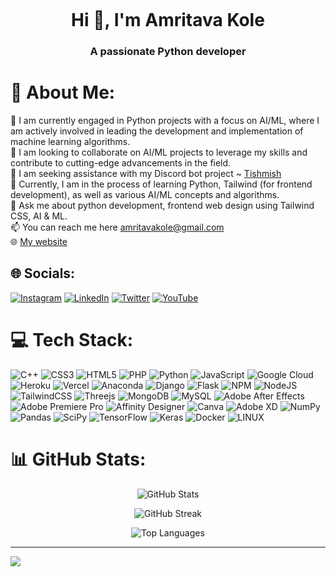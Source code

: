 <p align="center">
  <img src="https://cdn.discordapp.com/attachments/1126359222712541184/1126359888486998180/meowcat.png" alt="">
</p>

<h1 align="center">Hi 👋, I'm Amritava Kole</h1>
<h3 align="center">A passionate Python developer</h3>

# 💫 About Me:
🔭 I am currently engaged in Python projects with a focus on AI/ML, where I am actively involved in leading the development and implementation of machine learning algorithms.<br>👯 I am looking to collaborate on AI/ML projects to leverage my skills and contribute to cutting-edge advancements in the field.<br>🤝 I am seeking assistance with my Discord bot project ~ [Tishmish](https://github.com/awmie/tishmish.git)<br>🌱 Currently, I am in the process of learning Python, Tailwind (for frontend development), as well as various AI/ML concepts and algorithms.<br>💬 Ask me about python development, frontend web design using Tailwind CSS, AI & ML.<br>📫 You can reach me here amritavakole@gmail.com<br>🌐 [My website](https://awmie.vercel.app)

## 🌐 Socials:
[![Instagram](https://img.shields.io/badge/Instagram-%23E4405F.svg?logo=Instagram&logoColor=white)](https://instagram.com/https://www.instagram.com/oyi.zoro/) [![LinkedIn](https://img.shields.io/badge/LinkedIn-%230077B5.svg?logo=linkedin&logoColor=white)](https://linkedin.com/in/https://www.linkedin.com/in/amritava-kole-521bb0229/) [![Twitter](https://img.shields.io/badge/Twitter-%231DA1F2.svg?logo=Twitter&logoColor=white)](https://twitter.com/https://twitter.com/itsawme) [![YouTube](https://img.shields.io/badge/YouTube-%23FF0000.svg?logo=YouTube&logoColor=white)](https://youtube.com/@https://www.youtube.com/@editsyoriichi) 

# 💻 Tech Stack:
![C++](https://img.shields.io/badge/c++-%2300599C.svg?style=plastic&logo=c%2B%2B&logoColor=white) ![CSS3](https://img.shields.io/badge/css3-%231572B6.svg?style=plastic&logo=css3&logoColor=white) ![HTML5](https://img.shields.io/badge/html5-%23E34F26.svg?style=plastic&logo=html5&logoColor=white) ![PHP](https://img.shields.io/badge/php-%23777BB4.svg?style=plastic&logo=php&logoColor=white) ![Python](https://img.shields.io/badge/python-3670A0?style=plastic&logo=python&logoColor=ffdd54) ![JavaScript](https://img.shields.io/badge/javascript-%23323330.svg?style=plastic&logo=javascript&logoColor=%23F7DF1E) ![Google Cloud](https://img.shields.io/badge/Google%20Cloud-%234285F4.svg?style=plastic&logo=google-cloud&logoColor=white) ![Heroku](https://img.shields.io/badge/heroku-%23430098.svg?style=plastic&logo=heroku&logoColor=white) ![Vercel](https://img.shields.io/badge/vercel-%23000000.svg?style=plastic&logo=vercel&logoColor=white) ![Anaconda](https://img.shields.io/badge/Anaconda-%2344A833.svg?style=plastic&logo=anaconda&logoColor=white) ![Django](https://img.shields.io/badge/django-%23092E20.svg?style=plastic&logo=django&logoColor=white) ![Flask](https://img.shields.io/badge/flask-%23000.svg?style=plastic&logo=flask&logoColor=white) ![NPM](https://img.shields.io/badge/NPM-%23000000.svg?style=plastic&logo=npm&logoColor=white) ![NodeJS](https://img.shields.io/badge/node.js-6DA55F?style=plastic&logo=node.js&logoColor=white) ![TailwindCSS](https://img.shields.io/badge/tailwindcss-%2338B2AC.svg?style=plastic&logo=tailwind-css&logoColor=white) ![Threejs](https://img.shields.io/badge/threejs-black?style=plastic&logo=three.js&logoColor=white) ![MongoDB](https://img.shields.io/badge/MongoDB-%234ea94b.svg?style=plastic&logo=mongodb&logoColor=white) ![MySQL](https://img.shields.io/badge/mysql-%2300f.svg?style=plastic&logo=mysql&logoColor=white) ![Adobe After Effects](https://img.shields.io/badge/Adobe%20After%20Effects-9999FF.svg?style=plastic&logo=Adobe%20After%20Effects&logoColor=white) ![Adobe Premiere Pro](https://img.shields.io/badge/Adobe%20Premiere%20Pro-9999FF.svg?style=plastic&logo=Adobe%20Premiere%20Pro&logoColor=white) ![Affinity Designer](https://img.shields.io/badge/affinitydesginer-%231B72BE.svg?style=plastic&logo=affinity-designer&logoColor=white) ![Canva](https://img.shields.io/badge/Canva-%2300C4CC.svg?style=plastic&logo=Canva&logoColor=white) ![Adobe XD](https://img.shields.io/badge/Adobe%20XD-470137?style=plastic&logo=Adobe%20XD&logoColor=#FF61F6) ![NumPy](https://img.shields.io/badge/numpy-%23013243.svg?style=plastic&logo=numpy&logoColor=white) ![Pandas](https://img.shields.io/badge/pandas-%23150458.svg?style=plastic&logo=pandas&logoColor=white) ![SciPy](https://img.shields.io/badge/SciPy-%230C55A5.svg?style=plastic&logo=scipy&logoColor=%white) ![TensorFlow](https://img.shields.io/badge/TensorFlow-%23FF6F00.svg?style=plastic&logo=TensorFlow&logoColor=white) ![Keras](https://img.shields.io/badge/Keras-%23D00000.svg?style=plastic&logo=Keras&logoColor=white) ![Docker](https://img.shields.io/badge/docker-%230db7ed.svg?style=plastic&logo=docker&logoColor=white) ![LINUX](https://img.shields.io/badge/Linux-FCC624?style=plastic&logo=linux&logoColor=black)
# 📊 GitHub Stats:

<p align="center">
  <img src="https://github-readme-stats.vercel.app/api?username=awmie&theme=chartreuse-dark&hide_border=false&include_all_commits=false&count_private=false" alt="GitHub Stats">
</p>

<p align="center">
  <img src="https://github-readme-streak-stats.herokuapp.com/?user=awmie&theme=chartreuse-dark&hide_border=false" alt="GitHub Streak">
</p>

<p align="center">
  <img src="https://github-readme-stats.vercel.app/api/top-langs/?username=awmie&theme=chartreuse-dark&hide_border=false&include_all_commits=false&count_private=false&layout=compact" alt="Top Languages">
</p>

---
[![](https://visitcount.itsvg.in/api?id=awmie&icon=0&color=12)](https://visitcount.itsvg.in)

<!-- Proudly created with GPRM ( https://gprm.itsvg.in ) -->
